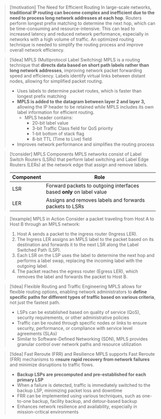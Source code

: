 > [!motivation] The Need for Efficient Routing
> In large-scale networks, **traditional IP routing can become complex and inefficient due to the need to process long network addresses at each hop**. Routers perform longest prefix matching to determine the next hop, which can be time-consuming and resource-intensive. This can lead to increased latency and reduced network performance, especially in networks with a high volume of traffic. An optimized routing technique is needed to simplify the routing process and improve overall network efficiency.

> [!idea] MPLS (Multiprotocol Label Switching)
> MPLS is a routing technique that **directs data based on short path labels rather than long network addresses**, improving network packet forwarding speed and efficiency. Labels identify virtual links between distant nodes, allowing for simplified packet routing.
> - Uses labels to determine packet routes, which is faster than longest prefix matching
> - **MPLS is added to the datagram between layer 2 and layer 3,** allowing the IP header to be retained while MPLS includes its own label information for efficient routing.
>   - MPLS header contains:
>     - 20-bit label value
>     - 3-bit Traffic Class field for QoS priority
>     - 1-bit bottom of stack flag
>     - 8-bit TTL (Time to Live) field
> - Improves network performance and simplifies the routing process

> [!consider] MPLS Components
> MPLS networks consist of Label Switch Routers (LSRs) that perform label switching and Label Edge Routers (LERs) at the network edge that assign and remove labels. 
> 
> | Component | Role |
> |-----------|------|
> | LSR | Forward packets to outgoing interfaces based **only** on label value |
> | LER | Assigns and removes labels and forwards packets to LSRs |


> [!example] MPLS in Action
> Consider a packet traveling from Host A to Host B through an MPLS network:
> 1. Host A sends a packet to the ingress router (Ingress LER).
> 2. The Ingress LER assigns an MPLS label to the packet based on its destination and forwards it to the next LSR along the Label Switched Path (LSP).
> 3. Each LSR on the LSP uses the label to determine the next hop and performs a label swap, replacing the incoming label with the outgoing label.
> 4. The packet reaches the egress router (Egress LER), which removes the label and forwards the packet to Host B.

> [!idea] Flexible Routing and Traffic Engineering
> MPLS allows for flexible routing options, enabling network administrators to **define specific paths for different types of traffic based on various criteria**, not just the fastest path.
> - LSPs can be established based on quality of service (QoS), security requirements, or other administrative policies
> - Traffic can be routed through specific nodes or links to ensure security, performance, or compliance with service level agreements (SLAs)
> - Similar to Software-Defined Networking (SDN), MPLS provides granular control over network paths and resource utilization

> [!idea] Fast Reroute (FRR) and Resilience
> MPLS supports Fast Reroute (FRR) mechanisms to e**nsure rapid recovery from network failures** and minimize disruptions to traffic flows.
> - **Backup LSPs are precomputed and pre-established for each primary LSP**
> - When a failure is detected, traffic is immediately switched to the backup LSP, minimizing packet loss and downtime
> - FRR can be implemented using various techniques, such as one-to-one backup, facility backup, and detour-based backup
> - Enhances network resilience and availability, especially in mission-critical environments

